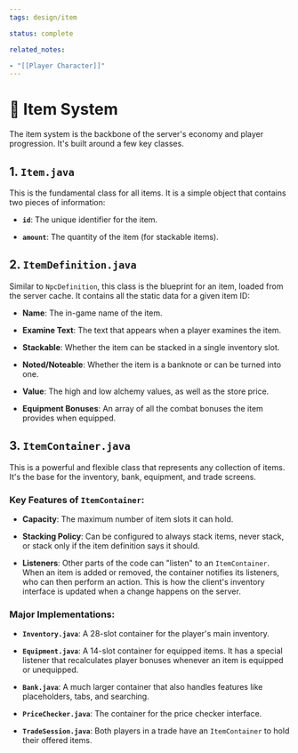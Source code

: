 ```yaml
---
tags: design/item

status: complete

related_notes:

- "[[Player Character]]"
---
```


# 💎 Item System

The item system is the backbone of the server's economy and player progression. It's built around a few key classes.

## 1. `Item.java`

This is the fundamental class for all items. It is a simple object that contains two pieces of information:

- **`id`**: The unique identifier for the item.
    
- **`amount`**: The quantity of the item (for stackable items).
    

## 2. `ItemDefinition.java`

Similar to `NpcDefinition`, this class is the blueprint for an item, loaded from the server cache. It contains all the static data for a given item ID:

- **Name**: The in-game name of the item.
    
- **Examine Text**: The text that appears when a player examines the item.
    
- **Stackable**: Whether the item can be stacked in a single inventory slot.
    
- **Noted/Noteable**: Whether the item is a banknote or can be turned into one.
    
- **Value**: The high and low alchemy values, as well as the store price.
    
- **Equipment Bonuses**: An array of all the combat bonuses the item provides when equipped.
    

## 3. `ItemContainer.java`

This is a powerful and flexible class that represents any collection of items. It's the base for the inventory, bank, equipment, and trade screens.

### Key Features of `ItemContainer`:

- **Capacity**: The maximum number of item slots it can hold.
    
- **Stacking Policy**: Can be configured to always stack items, never stack, or stack only if the item definition says it should.
    
- **Listeners**: Other parts of the code can "listen" to an `ItemContainer`. When an item is added or removed, the container notifies its listeners, who can then perform an action. This is how the client's inventory interface is updated when a change happens on the server.
    

### Major Implementations:

- **`Inventory.java`**: A 28-slot container for the player's main inventory.
    
- **`Equipment.java`**: A 14-slot container for equipped items. It has a special listener that recalculates player bonuses whenever an item is equipped or unequipped.
    
- **`Bank.java`**: A much larger container that also handles features like placeholders, tabs, and searching.
    
- **`PriceChecker.java`**: The container for the price checker interface.
    
- **`TradeSession.java`**: Both players in a trade have an `ItemContainer` to hold their offered items.